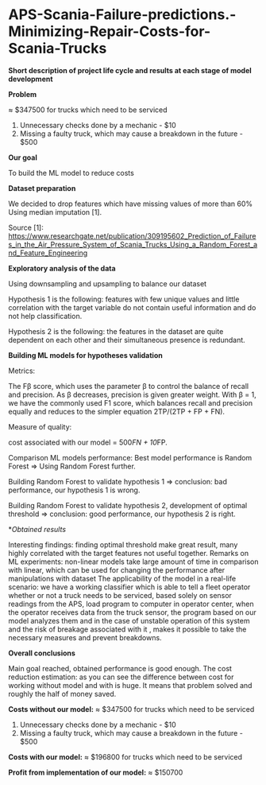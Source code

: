 # APS-Scania-Failure-predictions.-Minimizing-Repair-Costs-for-Scania-Trucks

**Short description of project life cycle and results at each stage of model development**

**Problem** 

≈ $347500
for trucks which need to be serviced
1. Unnecessary checks done by a mechanic - $10
2. Missing a faulty truck, which may cause a breakdown in the future - $500

**Our goal**

To build the ML model to reduce costs 

**Dataset preparation**

We decided to drop features which have missing values of more than 60%
Using median imputation [1].

Source [1]: 
https://www.researchgate.net/publication/309195602_Prediction_of_Failures_in_the_Air_Pressure_System_of_Scania_Trucks_Using_a_Random_Forest_and_Feature_Engineering

**Exploratory analysis of the data**

Using downsampling and upsampling to balance our dataset

Hypothesis 1 is the following: features with few unique values and little correlation with the target variable do not contain useful information and do not help classification.

Hypothesis 2 is the following: the features in the dataset are quite dependent on each other and their simultaneous presence is redundant.

**Building ML models for hypotheses validation**

Metrics:

The Fβ score, which uses the parameter β to control the balance of recall and precision. As β decreases, precision is given greater weight. With β = 1, we have the commonly used F1 score, which balances recall and precision equally and reduces to the simpler equation 2TP/(2TP + FP + FN).

Measure of quality:

cost associated with our model = 500*FN + 10*FP.

Comparison ML models performance: Best model performance is Random Forest => Using Random Forest further.

Building Random Forest to validate hypothesis 1 => conclusion: bad performance, our hypothesis 1 is wrong.

Building Random Forest to validate hypothesis 2, development of optimal threshold => conclusion: good performance, our hypothesis 2 is right.

**Obtained results*

Interesting findings: finding optimal threshold make great result, many highly correlated with the target features not useful together.
Remarks on ML experiments: non-linear models take large amount of time in comparison with linear, which can be used for changing the performance after manipulations with dataset
The applicability of the model in a real-life scenario: we have a working classifier which is able to tell a fleet operator whether or not a truck needs to be serviced, based solely on sensor readings from the APS, load program to computer in operator center, when the operator receives data from the truck sensor, the program based on our model analyzes them and in the case of unstable operation of this system and the risk of breakage associated with it , makes it possible to take the necessary measures and prevent breakdowns.

**Overall conclusions**

Main goal reached, obtained performance is good enough.
The cost reduction estimation: as you can see the difference between cost for working without model and with is huge. It means that problem solved and roughly the half of money saved.

**Costs without our model:**
≈ $347500
for trucks which need to be serviced
1. Unnecessary checks done by a mechanic - $10
2. Missing a faulty truck, which may cause a breakdown in the future - $500

**Costs with our model:**
≈ $196800
for trucks which need to be serviced

**Profit from implementation of our model:**
≈ $150700

